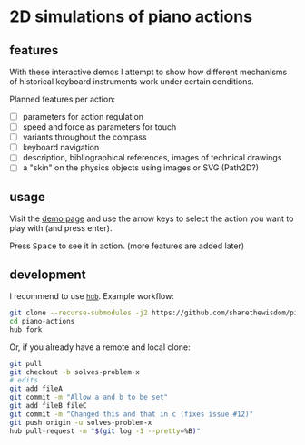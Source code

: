 # 2D simulations of piano actions

## features

With these interactive demos I attempt to show how different mechanisms of historical keyboard instruments work under certain conditions.

Planned features per action:

- [ ] parameters for action regulation
- [ ] speed and force as parameters for touch
- [ ] variants throughout the compass
- [ ] keyboard navigation
- [ ] description, bibliographical references, images of technical drawings
- [ ] a "skin" on the physics objects using images or SVG (Path2D?)

## usage

Visit the [demo page](https://sharethewisdom.github.io/piano-actions/) and use the arrow keys to select the action you want to play with (and press enter).

Press <kbd>Space</kbd> to see it in action. (more features are added later)

## development

I recommend to use [`hub`](https://github.com/github/hub#installation). Example workflow:

```bash
git clone --recurse-submodules -j2 https://github.com/sharethewisdom/piano-actions.git
cd piano-actions
hub fork
```

Or, if you already have a remote and local clone:

```bash
git pull
git checkout -b solves-problem-x
# edits
git add fileA
git commit -m "Allow a and b to be set"
git add fileB fileC
git commit -m "Changed this and that in c (fixes issue #12)"
git push origin -u solves-problem-x
hub pull-request -m "$(git log -1 --pretty=%B)"
```


